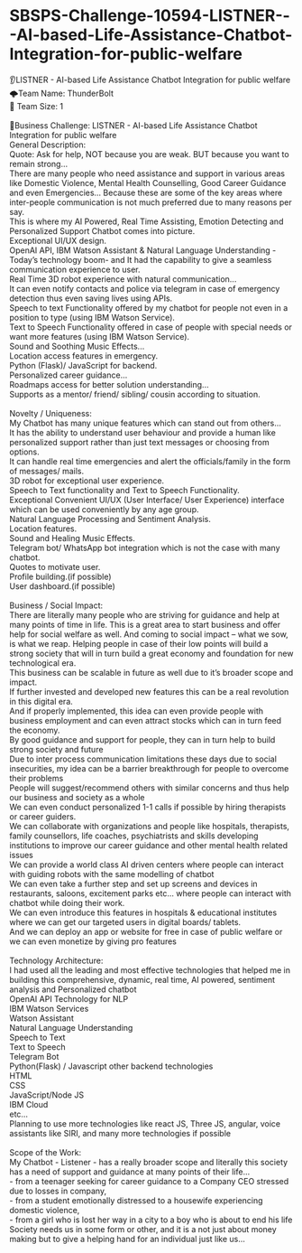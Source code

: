 # SBSPS-Challenge-10594-LISTNER---AI-based-Life-Assistance-Chatbot-Integration-for-public-welfare
👂LISTNER - AI-based Life Assistance Chatbot Integration for public welfare
 </br>
🌩️Team Name:  ThunderBolt
 </br>
👥 Team Size:  1
 </br></br>
🧠Business Challenge:  LISTNER - AI-based Life Assistance Chatbot Integration for public welfare
 </br>
General Description: </br>
Quote: Ask for help, NOT because you are weak. BUT because you want to remain strong...
 </br>There are many people who need assistance and support in various areas like Domestic Violence, Mental Health Counselling, Good Career Guidance and even Emergencies… Because these are some of the key areas where inter-people communication is not much preferred due to many reasons per say.
 </br>This is where my AI Powered, Real Time Assisting, Emotion Detecting and Personalized Support Chatbot comes into picture.
 </br>Exceptional UI/UX design.
 </br>OpenAI API, IBM Watson Assistant & Natural Language Understanding - Today’s technology boom- and It had the capability to give a seamless communication experience to user.
 </br>Real Time 3D robot experience with natural communication...
 </br>It can even notify contacts and police via telegram in case of emergency detection thus even saving lives using APIs.
 </br>Speech to text Functionality offered by my chatbot for people not even in a position to type (using IBM Watson Service).
 </br>Text to Speech Functionality offered in case of people with special needs or want more features (using IBM Watson Service).
 </br>Sound and Soothing Music Effects...
 </br>Location access features in emergency.
 </br>Python (Flask)/ JavaScript for backend.
 </br>Personalized career guidance…
 </br>Roadmaps access for better solution understanding...
 </br>Supports as a mentor/ friend/ sibling/ cousin according to situation.
 </br> </br>
Novelty / Uniqueness:
 </br>My Chatbot has many unique features which can stand out from others...
 </br>It has the ability to understand user behaviour and provide a human like personalized support rather than just text messages or choosing from options.
 </br>It can handle real time emergencies and alert the officials/family in the form of messages/ mails.
 </br>3D robot for exceptional user experience.
 </br>Speech to Text functionality and Text to Speech Functionality.
 </br>Exceptional Convenient UI/UX (User Interface/ User Experience) interface which can be used conveniently by any age group.
 </br>Natural Language Processing and Sentiment Analysis.
 </br>Location features.
 </br>Sound and Healing Music Effects.
 </br>Telegram bot/ WhatsApp bot integration which is not the case with many chatbot.
 </br>Quotes to motivate user.
 </br>Profile building.(if possible)
 </br>User dashboard.(if possible)
 </br> </br>
Business / Social Impact:
 </br>There are literally many people who are striving for guidance and help at many points of time in life. This is a great area to start business and offer help for social welfare as well. And coming to social impact – what we sow, is what we reap. Helping people in case of their low points will build a strong society that will in turn build a great economy and foundation for new technological era.
 </br>This business can be scalable in future as well due to it’s broader scope and impact.
 </br>If further invested and developed new features this can be a real revolution in this digital era.
 </br>And if properly implemented, this idea can even provide people with business employment and can even attract stocks which can in turn feed the economy.
 </br>By good guidance and support for people, they can in turn help to build strong society and future
 </br>Due to inter process communication limitations these days due to social insecurities, my idea can be a barrier breakthrough for people to overcome their problems
 </br>People will suggest/recommend others with similar concerns and thus help our business and society as a whole
 </br>We can even conduct personalized 1-1 calls if possible by hiring therapists or career guiders.
 </br>We can collaborate with organizations and people like hospitals, therapists, family counsellors, life coaches, psychiatrists and skills developing institutions to improve our career guidance and other mental health related issues
 </br>We can provide a world class AI driven centers where people can interact with guiding robots with the same modelling of chatbot
 </br>We can even take a further step and set up screens and devices in restaurants, saloons, excitement parks etc... where people can interact with chatbot while doing their work.
 </br>We can even introduce this features in hospitals & educational institutes where we can get our targeted users in digital boards/ tablets.
 </br>And we can deploy an app or website for free in case of public welfare or we can even monetize by giving pro features
 </br> </br>
Technology Architecture:
 </br>I had used all the leading and most effective technologies that helped me in building this comprehensive, dynamic, real time, AI powered, sentiment analysis and Personalized chatbot
 </br>OpenAI API Technology for NLP
 </br>IBM Watson Services
 </br>Watson Assistant
 </br>Natural Language Understanding
 </br>Speech to Text
 </br>Text to Speech
 </br>Telegram Bot
 </br>Python(Flask) / Javascript other backend technologies
 </br>HTML
 </br>CSS
 </br>JavaScript/Node JS
 </br>IBM Cloud
 </br>etc…
 </br>Planning to use more technologies like react JS, Three JS, angular, voice assistants like SIRI, and many more technologies if possible
 </br> </br>
Scope of the Work:
 </br>My Chatbot - Listener - has a really broader scope and literally this society has a need of support and guidance at many points of their life...
 </br>-      from a teenager seeking for career guidance to a Company CEO stressed due to losses in company,
 </br>-      from a student emotionally distressed to a housewife experiencing domestic violence,
 </br>-      from a girl who is lost her way in a city to a boy who is about to end his life
 </br>    Society needs us in some form or other, and it is a not just about money making but to give a helping hand for an individual just like us...



   
